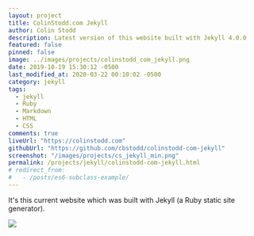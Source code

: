 ```yaml
---
layout: project
title: ColinStodd.com Jekyll
author: Colin Stodd
description: Latest version of this website built with Jekyll 4.0.0
featured: false
pinned: false
image: ../images/projects/colinstodd_com_jekyll.png
date: 2019-10-19 15:30:12 -0500
last_modified_at: 2020-03-22 00:10:02 -0500
category: jekyll
tags:
  - jekyll
  - Ruby
  - Markdown
  - HTML
  - CSS
comments: true
liveUrl: "https://colinstodd.com"
githubUrl: "https://github.com/cbstodd/colinstodd-com-jekyll"
screenshot: "/images/projects/cs_jekyll_min.png"
permalink: /projects/jekyll/colinstodd-com-jekyll.html
# redirect_from:
#   - /posts/es6-subclass-example/
---
```



It's this current website which was built with Jekyll (a Ruby static site generator).

<img src="{{ project.image }}" class="image fit">